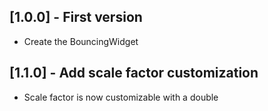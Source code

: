 ## [1.0.0] - First version

* Create the BouncingWidget

## [1.1.0] - Add scale factor customization

* Scale factor is now customizable with a double
